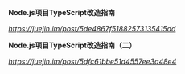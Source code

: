 **Node.js项目TypeScript改造指南**

*https://juejin.im/post/5de4867f51882573135415dd*



**Node.js项目TypeScript改造指南（二）**

*https://juejin.im/post/5dfc61bbe51d4557ee3a48e4*


